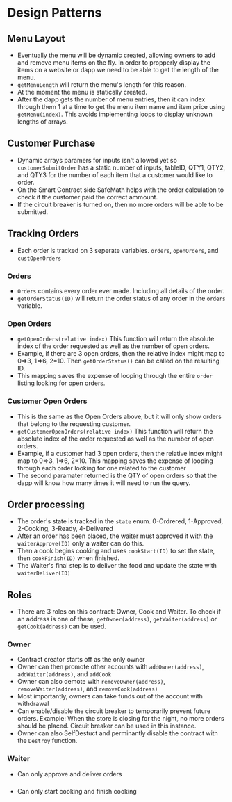 # Design Patterns

## Menu Layout

- Eventually the menu will be dynamic created, allowing owners to add and remove menu items on the fly. In order to propperly display the items on a website or dapp we need to be able to get the length of the menu.
- `getMenuLength` will return the menu's length for this reason.
- At the moment the menu is statically created.
- After the dapp gets the number of menu entries, then it can index through them 1 at a time to get the menu item name and item price using `getMenu(index)`. This avoids implementing loops to display unknown lengths of arrays.

## Customer Purchase

- Dynamic arrays paramers for inputs isn't allowed yet so `customerSubmitOrder` has a static number of inputs, tableID, QTY1, QTY2, and QTY3 for the number of each item that a customer would like to order.
- On the Smart Contract side SafeMath helps with the order calculation to check if the customer paid the correct ammount.
- If the circuit breaker is turned on, then no more orders will be able to be submitted.

## Tracking Orders

- Each order is tracked on 3 seperate variables. `orders`, `openOrders`, and `custOpenOrders`

### Orders

- `Orders` contains every order ever made. Including all details of the order.
- `getOrderStatus(ID)` will return the order status of any order in the `orders` variable.

### Open Orders

- `getOpenOrders(relative index)` This function will return the absolute index of the order requested as well as the number of open orders.
- Example, if there are 3 open orders, then the relative index might map to 0=>3, 1=>6, 2=10. Then `getOrderStatus()` can be called on the resulting ID.
- This mapping saves the expense of looping through the entire `order` listing looking for open orders.

### Customer Open Orders

- This is the same as the Open Orders above, but it will only show orders that belong to the requesting customer.
- `getCustomerOpenOrders(relative index)` This function will return the absolute index of the order requested as well as the number of open orders.
- Example, if a customer had 3 open orders, then the relative index might map to 0=>3, 1=>6, 2=10. This mapping saves the expense of looping through each order looking for one related to the customer
- The second paramater returned is the QTY of open orders so that the dapp will know how many times it will need to run the query.

## Order processing

- The order's state is tracked in the `state` enum. 0-Ordrered, 1-Approved, 2-Cooking, 3-Ready, 4-Delivered
- After an order has been placed, the waiter must approved it with the `waiterApprove(ID)` only a waiter can do this.
- Then a cook begins cooking and uses `cookStart(ID)` to set the state, then `cookFinish(ID)` when finished.
- The Waiter's final step is to deliver the food and update the state with `waiterDeliver(ID)`

## Roles

- There are 3 roles on this contract: Owner, Cook and Waiter. To check if an address is one of these, `getOwner(address)`, `getWaiter(address)` or `getCook(address)` can be used.

### Owner

- Contract creator starts off as the only owner
- Owner can then promote other accounts with `addOwner(address)`, `addWaiter(address)`, and `addCook`
- Owner can also demote with `removeOwner(address)`, `removeWaiter(address)`, and `removeCook(address)`
- Most importantly, owners can take funds out of the account with withdrawal
- Can enable/disable the circuit breaker to temporarily prevent future orders. Example: When the store is closing for the night, no more orders should be placed. Circuit breaker can be used in this instance.
- Owner can also SelfDestuct and perminantly disable the contract with the `Destroy` function.

### Waiter

- Can only approve and deliver orders

###

- Can only start cooking and finish cooking
